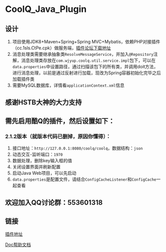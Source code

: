 # CoolQ_Java_Plugin
## 设计
1. 项目使用JDK8+Maven+Spring+Spring MVC+Mybatis，依赖PHP对接插件（cc.1sls.CtPe.cpk）做服务端，[插件论坛下载地址](https://cqp.cc/forum.php?mod=viewthread&tid=28532)
2. 消息处理类需要继承抽象类`ResolveMessageService`，并加入`@Repository`注解，消息处理类存放在`com.wjyup.coolq.util.service.impl`包下，可以在`data.properties`中设置路径，通过扫描该包下的所有类，并调用doit方法，进行消息处理，以前是通过反射进行加载，现改为Spring容器初始化完毕之后加载插件类
3. 需要MySQL数据库，详情看`applicationContext.xml`信息

## 感谢HSTB大神的大力支持
## 需先启用酷Q的插件，然后设置如下：

### 2.1.2版本（就版本代码已删掉，原因你懂得）：
1. 接口地址：`http://127.0.0.1:8080/coolq/coolq`，数据结构：`json`
2. 动态交互-监听端口：`1970`
3. 数据处理，删除key输入框的值
4. 关闭设置界面并刷新配置
5. 启动Java Web项目，可以先启动
6. `data.properties`是配置文件，请结合`ConfigCacheListener`和`ConfigCache`一起查看

## 欢迎加入QQ讨论群：553601318

## 链接
[插件地址](https://github.com/Hstb1230/CtPe)

[Doc帮助文档](http://doc.inlinc.org/http-to-cq/389309)

